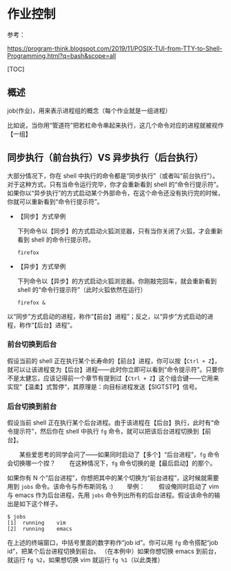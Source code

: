 # 作业控制

参考：

https://program-think.blogspot.com/2019/11/POSIX-TUI-from-TTY-to-Shell-Programming.html?q=bash&scope=all

[TOC]

## 概述

job(作业)，用来表示进程组的概念（每个作业就是一组进程）

比如说，当你用“管道符”把若杠命令串起来执行，这几个命令对应的进程就被视作【一组】

## 同步执行（前台执行）VS 异步执行（后台执行）

大部分情况下，你在 shell 中执行的命令都是“同步执行”（或者叫“前台执行”）。对于这种方式，只有当命令运行完毕，你才会重新看到 shell 的“命令行提示符”。
如果你以“异步执行”的方式启动某个外部命令，在这个命令还没有执行完的时候，你就可以重新看到“命令行提示符”。

- 【同步】方式举例

  下列命令以【同步】的方式启动火狐浏览器，只有当你关闭了火狐，才会重新看到 shell 的命令行提示符。

  ```
  firefox
  ```

- 【异步】方式举例

  下列命令以【异步】的方式启动火狐浏览器。你刚敲完回车，就会重新看到 shell 的“命令行提示符”（此时火狐依然在运行）

  ```
  firefox &
  ```

以“同步”方式启动的进程，称作“【前台】进程”；反之，以“异步”方式启动的进程，称作“【后台】进程”。

### 前台切换到后台

假设当前的 shell 正在执行某个长寿命的【前台】进程，你可以按【`Ctrl + Z`】，就可以让该进程变为【后台】进程——此时你立即可以看到“命令提示符”。只要你不是太健忘，应该记得前一个章节有提到过【`Ctrl + Z`】这个组合键——它用来实现”【温柔】式暂停“，其原理是：向目标进程发送【SIGTSTP】信号。

### 后台切换到前台

假设当前 shell 正在执行某个后台进程。由于该进程在【后台】执行，此时有“命令提示符”，然后你在 shell 中执行 `fg` 命令，就可以把该后台进程切换到【前台】。

　　某些爱思考的同学会问了——如果同时启动了【多个】“后台进程”，`fg` 命令会切换哪一个捏？
　　在这种情况下，`fg` 命令切换的是【最后启动】的那个。

如果你有 N 个“后台进程”，你想把其中的某个切换为“前台进程”，这时候就需要用到 `jobs` 命令。该命令与乔布斯同名 :)
　　举例：
　　假设俺同时启动了 vim 与 emacs 作为后台进程，先用 `jobs` 命令列出所有的后台进程。假设该命令的输出是如下这个样子。

```
$ jobs
[1]  running    vim
[2]  running    emacs
```

在上述的终端窗口，中括号里面的数字称作“job id”。你可以用 `fg` 命令搭配“job id”，把某个后台进程切换到前台。
（在本例中）如果你想切换 emacs 到前台，就运行 `fg %2`，如果想切换 vim 就运行 `fg %1`（以此类推）











